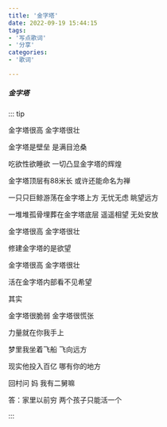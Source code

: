 ```yaml
---
title: '金字塔'
date: 2022-09-19 15:44:15
tags:
- '写点歌词'
- '分享'
categories:
- '歌词'

---
```


<!-- more -->

##### 金字塔

::: tip

金字塔很高 金字塔很壮

金字塔是壁垒 是满目沧桑

吃欲性欲睡欲  一切凸显金字塔的辉煌

金字塔顶层有88米长 或许还能命名为禅



一只只巨鲸游荡在金字塔上方 无忧无虑 眺望远方

一堆堆孤骨埋葬在金字塔底层 遥遥相望 无处安放



金字塔很高 金字塔很壮

修建金字塔的是欲望 

金字塔很高 金字塔很壮

活在金字塔内部看不见希望

其实

金字塔很脆弱 金字塔很慌张

力量就在你我手上



梦里我坐着飞船 飞向远方

现实他投入百亿 哪有你的地方

回村问 妈 我有二舅嘛 

答：家里以前穷 两个孩子只能活一个

:::